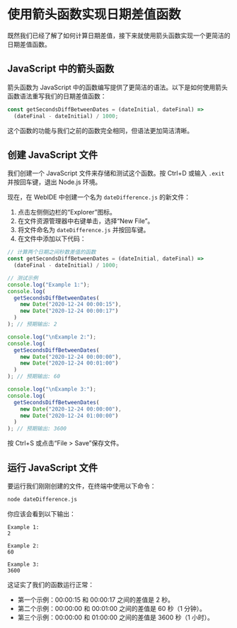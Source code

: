 # 使用箭头函数实现日期差值函数

既然我们已经了解了如何计算日期差值，接下来就使用箭头函数实现一个更简洁的日期差值函数。

## JavaScript 中的箭头函数

箭头函数为 JavaScript 中的函数编写提供了更简洁的语法。以下是如何使用箭头函数语法重写我们的日期差值函数：

```javascript
const getSecondsDiffBetweenDates = (dateInitial, dateFinal) =>
  (dateFinal - dateInitial) / 1000;
```

这个函数的功能与我们之前的函数完全相同，但语法更加简洁清晰。

## 创建 JavaScript 文件

我们创建一个 JavaScript 文件来存储和测试这个函数。按 Ctrl+D 或输入 `.exit` 并按回车键，退出 Node.js 环境。

现在，在 WebIDE 中创建一个名为 `dateDifference.js` 的新文件：

1. 点击左侧侧边栏的“Explorer”图标。
2. 在文件资源管理器中右键单击，选择“New File”。
3. 将文件命名为 `dateDifference.js` 并按回车键。
4. 在文件中添加以下代码：

```javascript
// 计算两个日期之间秒数差值的函数
const getSecondsDiffBetweenDates = (dateInitial, dateFinal) =>
  (dateFinal - dateInitial) / 1000;

// 测试示例
console.log("Example 1:");
console.log(
  getSecondsDiffBetweenDates(
    new Date("2020-12-24 00:00:15"),
    new Date("2020-12-24 00:00:17")
  )
); // 预期输出: 2

console.log("\nExample 2:");
console.log(
  getSecondsDiffBetweenDates(
    new Date("2020-12-24 00:00:00"),
    new Date("2020-12-24 00:01:00")
  )
); // 预期输出: 60

console.log("\nExample 3:");
console.log(
  getSecondsDiffBetweenDates(
    new Date("2020-12-24 00:00:00"),
    new Date("2020-12-24 01:00:00")
  )
); // 预期输出: 3600
```

按 Ctrl+S 或点击“File > Save”保存文件。

## 运行 JavaScript 文件

要运行我们刚刚创建的文件，在终端中使用以下命令：

```bash
node dateDifference.js
```

你应该会看到以下输出：

```
Example 1:
2

Example 2:
60

Example 3:
3600
```

这证实了我们的函数运行正常：

- 第一个示例：00:00:15 和 00:00:17 之间的差值是 2 秒。
- 第二个示例：00:00:00 和 00:01:00 之间的差值是 60 秒（1 分钟）。
- 第三个示例：00:00:00 和 01:00:00 之间的差值是 3600 秒（1 小时）。
